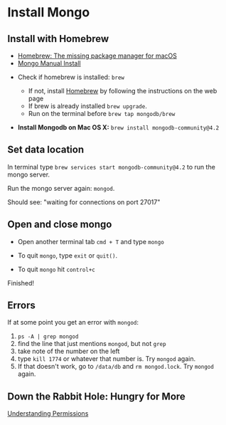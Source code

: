# Install Mongo

## Install with Homebrew

- [Homebrew: The missing package manager for macOS](https://brew.sh/)
- [Mongo Manual Install](https://docs.mongodb.com/manual/installation/)


* Check if homebrew is installed: `brew`

	* If not, install [Homebrew](https://brew.sh/) by following the instructions on the web page
	* If brew is already installed `brew upgrade`.
	* Run on the terminal before `brew tap mongodb/brew`

* **Install Mongodb on Mac OS X:** `brew install mongodb-community@4.2`

## Set data location

In terminal type `brew services start mongodb-community@4.2` to run the mongo server.

<!-- You will probably get an error saying
> "Data directory `/data/db` not found., terminating"
	- if so, you will need to make the directories in your **root** directory as follows (do these commands anywhere):

* Create data directories (at the root level)
	* `sudo mkdir /data`
	* `sudo mkdir /data/db`

* Next, set root permissions
	* `sudo chmod -R 777 /data` -->

Run the mongo server again: `mongod`.

Should see: "waiting for connections on port 27017"

## Open and close mongo

* Open another terminal tab `cmd + T` and type `mongo`

* To quit `mongo`, type `exit` or `quit()`.  

* To quit `mongo` hit `control+c`

Finished!


## Errors

If at some point you get an error with `mongod`:

1. `ps -A | grep mongod`
1. find the line that just mentions `mongod`, but not `grep`
1. take note of the number on the left
1. type `kill 1774` or whatever that number is.  Try `mongod` again.
1. If that doesn't work, go to `/data/db` and `rm mongod.lock`.  Try `mongod` again.

## Down the Rabbit Hole: Hungry for More

[Understanding Permissions](https://www.elated.com/articles/understanding-permissions/)
